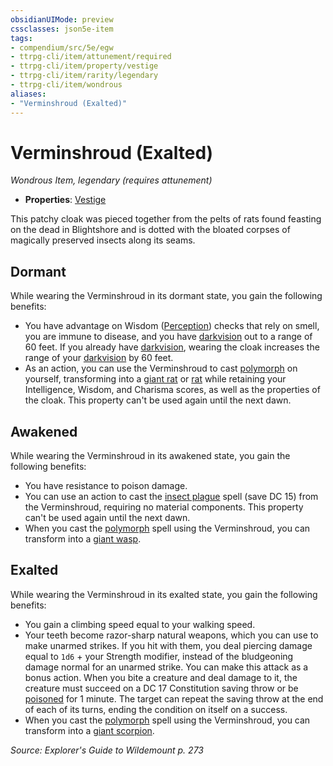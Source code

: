 ```yaml
---
obsidianUIMode: preview
cssclasses: json5e-item
tags:
- compendium/src/5e/egw
- ttrpg-cli/item/attunement/required
- ttrpg-cli/item/property/vestige
- ttrpg-cli/item/rarity/legendary
- ttrpg-cli/item/wondrous
aliases: 
- "Verminshroud (Exalted)"
---
```

# Verminshroud (Exalted)
*Wondrous Item, legendary (requires attunement)*  

- **Properties**: [Vestige](/3-Mechanics/CLI/rules/item-properties.md#Vestige)

This patchy cloak was pieced together from the pelts of rats found feasting on the dead in Blightshore and is dotted with the bloated corpses of magically preserved insects along its seams.

## Dormant

While wearing the Verminshroud in its dormant state, you gain the following benefits:

- You have advantage on Wisdom ([Perception](/3-Mechanics/CLI/rules/skills.md#Perception)) checks that rely on smell, you are immune to disease, and you have [darkvision](/3-Mechanics/CLI/rules/senses.md#darkvision) out to a range of 60 feet. If you already have [darkvision](/3-Mechanics/CLI/rules/senses.md#darkvision), wearing the cloak increases the range of your [darkvision](/3-Mechanics/CLI/rules/senses.md#darkvision) by 60 feet.  
- As an action, you can use the Verminshroud to cast [polymorph](/3-Mechanics/CLI/spells/polymorph.md) on yourself, transforming into a [giant rat](/3-Mechanics/CLI/bestiary/beast/giant-rat.md) or [rat](/3-Mechanics/CLI/bestiary/beast/rat.md) while retaining your Intelligence, Wisdom, and Charisma scores, as well as the properties of the cloak. This property can't be used again until the next dawn.  

## Awakened

While wearing the Verminshroud in its awakened state, you gain the following benefits:

- You have resistance to poison damage.  
- You can use an action to cast the [insect plague](/3-Mechanics/CLI/spells/insect-plague.md) spell (save DC 15) from the Verminshroud, requiring no material components. This property can't be used again until the next dawn.  
- When you cast the [polymorph](/3-Mechanics/CLI/spells/polymorph.md) spell using the Verminshroud, you can transform into a [giant wasp](/3-Mechanics/CLI/bestiary/beast/giant-wasp.md).  

## Exalted

While wearing the Verminshroud in its exalted state, you gain the following benefits:

- You gain a climbing speed equal to your walking speed.  
- Your teeth become razor-sharp natural weapons, which you can use to make unarmed strikes. If you hit with them, you deal piercing damage equal to `1d6` + your Strength modifier, instead of the bludgeoning damage normal for an unarmed strike. You can make this attack as a bonus action. When you bite a creature and deal damage to it, the creature must succeed on a DC 17 Constitution saving throw or be [poisoned](/3-Mechanics/CLI/rules/conditions.md#poisoned) for 1 minute. The target can repeat the saving throw at the end of each of its turns, ending the condition on itself on a success.  
- When you cast the [polymorph](/3-Mechanics/CLI/spells/polymorph.md) spell using the Verminshroud, you can transform into a [giant scorpion](/3-Mechanics/CLI/bestiary/beast/giant-scorpion.md).  

*Source: Explorer's Guide to Wildemount p. 273*